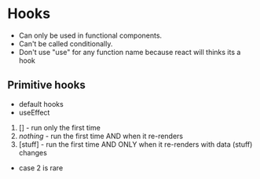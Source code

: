 # Hooks

- Can only be used in functional components.
- Can't be called conditionally.
- Don't use "use" for any function name because react will thinks its a hook

## Primitive hooks

- default hooks
- useEffect

1. [] - run only the first time
2. _nothing_ - run the first time AND when it re-renders
3. [stuff] - run the first time AND ONLY when it re-renders with data (stuff) changes

- case 2 is rare
